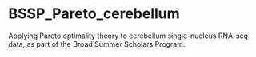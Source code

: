# BSSP_Pareto_cerebellum
Applying Pareto optimality theory to cerebellum single-nucleus RNA-seq data, as part of the Broad Summer Scholars Program.

